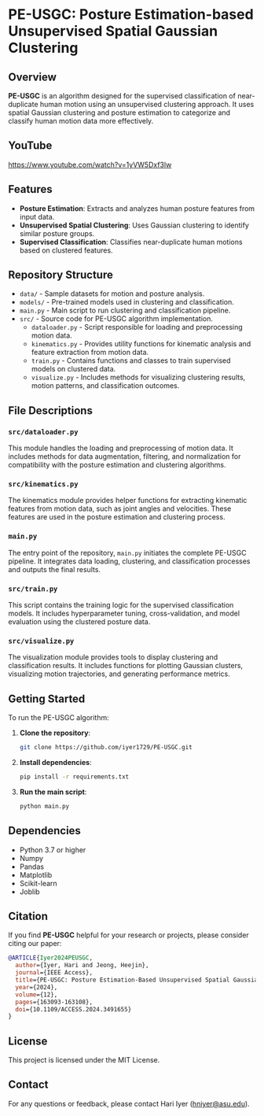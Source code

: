 # PE-USGC: Posture Estimation-based Unsupervised Spatial Gaussian Clustering

## Overview
**PE-USGC** is an algorithm designed for the supervised classification of near-duplicate human motion using an unsupervised clustering approach. It uses spatial Gaussian clustering and posture estimation to categorize and classify human motion data more effectively.

## YouTube
https://www.youtube.com/watch?v=1yVW5Dxf3lw

## Features
- **Posture Estimation**: Extracts and analyzes human posture features from input data.
- **Unsupervised Spatial Clustering**: Uses Gaussian clustering to identify similar posture groups.
- **Supervised Classification**: Classifies near-duplicate human motions based on clustered features.

## Repository Structure
- `data/` - Sample datasets for motion and posture analysis.
- `models/` - Pre-trained models used in clustering and classification.
- `main.py` - Main script to run clustering and classification pipeline.
- `src/` - Source code for PE-USGC algorithm implementation.
  - `dataloader.py` - Script responsible for loading and preprocessing motion data.
  - `kinematics.py` - Provides utility functions for kinematic analysis and feature extraction from motion data.
  - `train.py` - Contains functions and classes to train supervised models on clustered data.
  - `visualize.py` - Includes methods for visualizing clustering results, motion patterns, and classification outcomes.

## File Descriptions
### `src/dataloader.py`
This module handles the loading and preprocessing of motion data. It includes methods for data augmentation, filtering, and normalization for compatibility with the posture estimation and clustering algorithms.

### `src/kinematics.py`
The kinematics module provides helper functions for extracting kinematic features from motion data, such as joint angles and velocities. These features are used in the posture estimation and clustering process.

### `main.py`
The entry point of the repository, `main.py` initiates the complete PE-USGC pipeline. It integrates data loading, clustering, and classification processes and outputs the final results.

### `src/train.py`
This script contains the training logic for the supervised classification models. It includes hyperparameter tuning, cross-validation, and model evaluation using the clustered posture data.

### `src/visualize.py`
The visualization module provides tools to display clustering and classification results. It includes functions for plotting Gaussian clusters, visualizing motion trajectories, and generating performance metrics.

## Getting Started
To run the PE-USGC algorithm:

1. **Clone the repository**:
    ```bash
    git clone https://github.com/iyer1729/PE-USGC.git
    ```
2. **Install dependencies**:
    ```bash
    pip install -r requirements.txt
    ```
3. **Run the main script**:
    ```bash
    python main.py
    ```

## Dependencies
- Python 3.7 or higher
- Numpy
- Pandas
- Matplotlib
- Scikit-learn
- Joblib

## Citation
If you find **PE-USGC** helpful for your research or projects, please consider citing our paper:

```bibtex
@ARTICLE{Iyer2024PEUSGC,
  author={Iyer, Hari and Jeong, Heejin},
  journal={IEEE Access}, 
  title={PE-USGC: Posture Estimation-Based Unsupervised Spatial Gaussian Clustering for Supervised Classification of Near-Duplicate Human Motion}, 
  year={2024},
  volume={12},
  pages={163093-163108},
  doi={10.1109/ACCESS.2024.3491655}
}
```

## License
This project is licensed under the MIT License.

## Contact
For any questions or feedback, please contact Hari Iyer (hniyer@asu.edu).
